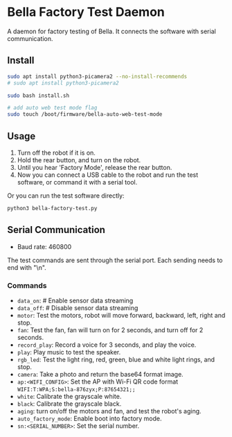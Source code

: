 # Bella Factory Test Daemon

A daemon for factory testing of Bella. It connects the software with serial communication.

## Install

```bash
sudo apt install python3-picamera2 --no-install-recommends
# sudo apt install python3-picamera2

sudo bash install.sh

# add auto web test mode flag
sudo touch /boot/firmware/bella-auto-web-test-mode
```

## Usage

1. Turn off the robot if it is on.
2. Hold the rear button, and turn on the robot.
3. Until you hear 'Factory Mode', release the rear button.
4. Now you can connect a USB cable to the robot and run the test software, or command it with a serial tool.

Or you can run the test software directly:
```bash
python3 bella-factory-test.py
```

## Serial Communication

- Baud rate: 460800

The test commands are sent through the serial port. Each sending needs to end with "\n".

### Commands
- `data_on`: # Enable sensor data streaming
- `data_off`: # Disable sensor data streaming
- `motor`: Test the motors, robot will move forward, backward, left, right and stop.
- `fan`: Test the fan, fan will turn on for 2 seconds, and turn off for 2 seconds.
- `record_play`: Record a voice for 3 seconds, and play the voice.
- `play`: Play music to test the speaker.
- `rgb_led`: Test the light ring, red, green, blue and white light rings, and stop.
- `camera`: Take a photo and return the base64 format image.
- `ap:<WIFI_CONFIG>`: Set the AP with Wi-Fi QR code format `WIFI:T:WPA;S:bella-876zyx;P:87654321;;`
- `white`: Calibrate the grayscale white.
- `black`: Calibrate the grayscale black.
- `aging`: turn on/off the motors and fan, and test the robot's aging.
- `auto_factory_mode`: Enable boot into factory mode.
- `sn:<SERIAL_NUMBER>`: Set the serial number.
